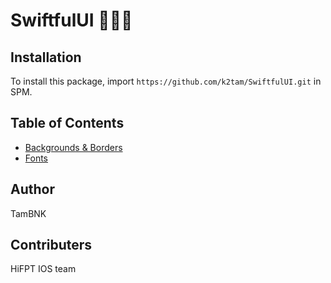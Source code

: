 # SwiftfulUI 🧑🏻‍💻
## Installation

To install this package, import `https://github.com/k2tam/SwiftfulUI.git` in SPM.

## Table of Contents
- [Backgrounds & Borders](https://github.com/k2tam/SwiftfulUI/wiki/Backgrounds-&-Borders)
- [Fonts](https://github.com/k2tam/SwiftfulUI/wiki/Fonts)

## Author

TamBNK 

## Contributers

HiFPT IOS team

